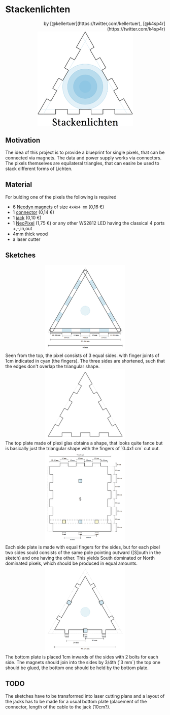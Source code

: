 # Stackenlichten
<div align="right"> by [@kellertuer](https://twitter,com/kellertuer), [@k4sp4r](https://twitter.com/k4sp4r)</div>
<center><img src="png/logo.png" width="300"></center>

## Motivation
The idea of this project is to provide a blueprint for single pixels, that
can be connected via magnets. The data and power supply works via connectors.
The pixels themselves are equilateral triangles, that can easire be used to
stack different forms of Lichten.

## Material
For bulding one of the pixels the following is required
* 6 [Neodyn magnets](https://www.magnetversand.de/en/neodymium-magnet-cube-4x4x4-mm/a-173/) of size `4x4x4 mm` (0,16 €)
* 1 [connector](https://www.reichelt.de/Molex-Vielfachsteckverbinder/MOLEX-22035035/3/index.html?ACTION=3&LA=446&ARTICLE=185732) (0,14 €)
* 1 [jack](https://www.reichelt.de/Molex-Vielfachsteckverbinder/MOLEX-50375033/3/index.html?ACTION=3&LA=446&ARTICLE=186239) (0,10 €)
* 1 [NeoPixel](https://www.adafruit.com/products/1559) (1,75 €) or any other WS2812 LED having the classical 4 ports +,-,in,out
* 4mm thick wood
* a laser cutter

## Sketches
<center><img src="png/top.png" width="50%"></center>
Seen from the top, the pixel consists of 3 equal sides. with finger joints of
1cm indicated in cyan (the fingers). The three sides are shortened, such that
the edges don't overlap the triangular shape.
<center><img src="png/top-plexi.png" width="50%"></center>
The top plate made of plexi glas obtains a shape, that looks quite fance but is
basically just the triangular shape with the fingers of `0.4x1 cm` cut out.
<center><img src="png/side.png" width="50%"></center>
Each side plate is made with equal fingers for the sides, but for each pixel
two sides sould consists of the same pole pointing outward ([S]outh in the sketch)
and one having the other. This yields South dominated or North dominated pixels,
which should be produced in equal amounts.
<center><img src="png/bottom.png" width="50%"></center>
The bottom plate is placed 1cm inwards of the sides with 2 bolts for each side.
The magnets should join into the sides by 3/4th (`3 mm`) the top one should be
glued, the bottom one should be held by the bottom plate.

## TODO
The sketches have to be transformed into laser cutting plans and a layout of
the jacks has to be made for a usual bottom plate (placement of the connector,
  length of the cable to the jack (10cm?).
